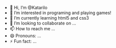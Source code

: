 - 👋 Hi, I’m @Katarilo
- 👀 I’m interested in programing and playing games!
- 🌱 I’m currently learning html5 and css3
- 💞️ I’m looking to collaborate on ...
- 📫 How to reach me ...
- 😄 Pronouns: ...
- ⚡ Fun fact: ...

<!---
Katarilo/Katarilo is a ✨ special ✨ repository because its `README.md` (this file) appears on your GitHub profile.
You can click the Preview link to take a look at your changes.
--->
